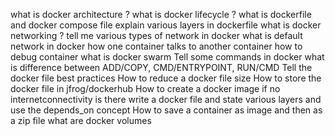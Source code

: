 what is docker architecture ?
what is docker lifecycle ?
what is dockerfile and docker compose file
explain various layers in dockerfile
what is docker networking ? tell me various types of network in docker
what is default network in docker
how one container talks to another container
how to debug container
what is docker swarm
Tell some commands in docker
what is difference between ADD/COPY, CMD/ENTRYPOINT, RUN/CMD
Tell the docker file best practices
How to reduce a docker file size
How to store the docker file in jfrog/dockerhub
How to create a docker image if no internetconnectivity is there
write a docker file and state various layers and use the depends_on concept
How to save a container as image and then as a zip file
what are docker volumes